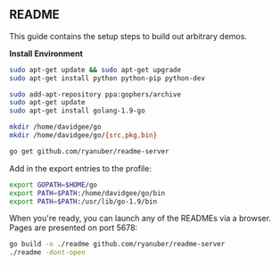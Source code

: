## README

This guide contains the setup steps to build out arbitrary demos.

__Install Environment__

```bash
sudo apt-get update && sudo apt-get upgrade
sudo apt-get install python python-pip python-dev

sudo add-apt-repository ppa:gophers/archive
sudo apt-get update
sudo apt-get install golang-1.9-go

mkdir /home/davidgee/go
mkdir /home/davidgee/go/{src,pkg,bin}

go get github.com/ryanuber/readme-server
```

Add in the export entries to the profile:

```bash
export GOPATH=$HOME/go
export PATH=$PATH:/home/davidgee/go/bin
export PATH=$PATH:/usr/lib/go-1.9/bin
```

When you're ready, you can launch any of the READMEs via a browser.
Pages are presented on port 5678:

```bash
go build -o ./readme github.com/ryanuber/readme-server
./readme -dont-open
```
